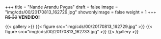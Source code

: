 +++
title = "Nande Arandu Pygua"
draft = false
image = "img/cds/00/20170813_162729.jpg"
showonlyimage = false
weight = 1
+++
<span class="sold">~~R$ 30~~</span> **VENDIDO!**

<!--more-->


{{< gallery >}}
{{< figure src="img/cds/00/20170813_162729.jpg" >}}
{{< figure src="img/cds/00/20170813_162733.jpg" >}}
{{< /gallery >}}